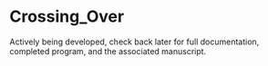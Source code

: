 # Crossing_Over

Actively being developed, check back later for full documentation, completed program, and the associated manuscript.
